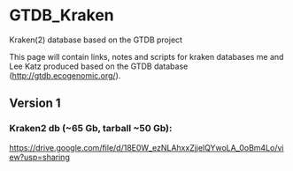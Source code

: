 # GTDB_Kraken
Kraken(2) database based on the GTDB project

This page will contain links, notes and scripts for kraken databases me and Lee Katz produced based on the GTDB database (http://gtdb.ecogenomic.org/).

## Version 1
### Kraken2 db (~65 Gb, tarball ~50 Gb):
https://drive.google.com/file/d/18E0W_ezNLAhxxZjjelQYwoLA_0oBm4Lo/view?usp=sharing
